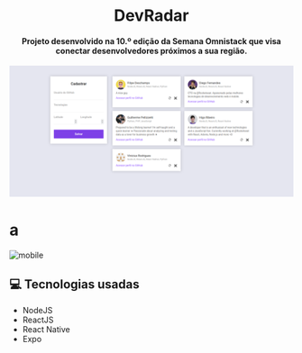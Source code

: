 <h1 align="center">DevRadar</h1>

<h4 align="center">
	Projeto desenvolvido na 10.º edição da Semana Omnistack que visa conectar desenvolvedores próximos a sua região.
</h4>

![web](./.images/web_screenshot.png "Interface web") 
# a
![mobile](././images/mobile_screenshot.png "Interface mobile")

## :computer: Tecnologias usadas

* NodeJS
* ReactJS
* React Native
* Expo
